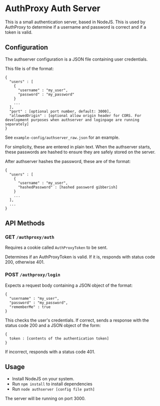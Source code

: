 # AuthProxy Auth Server

This is a small authentication server, based in NodeJS. This is used by AuthProxy to determine if a username and password is correct and if a token is valid.

## Configuration
The authserver configuration is a JSON file containing user credentials.

This file is of the format:
```
{
  "users" : [
    {
      "username" : "my_user",
      "password" : "my_password"
    }
    ...
  ],
  "port" : [optional port number, default: 3000],
  "allowedOrigin" : [optional allow origin header for CORS. For development purposes when authserver and loginpage are running separately]
}
```

See ``example-config/authserver_raw.json`` for an example.

For simplicity, these are entered in plain text. When the authserver starts, these passwords are hashed to ensure they are safely stored on the server.

After authserver hashes the password, these are of the format:
```
{
  "users" : [
    {
      "username" : "my_user",
      "hashedPassword" : [hashed password gibberish]
    }
    ...
  ],
  ...
}
```

## API Methods

### GET ``/authproxy/auth``
Requires a cookie called ``AuthProxyToken`` to be sent.

Determines if an AuthProxyToken is valid. If it is, responds with status code 200, otherwise 401.

### POST ``/authproxy/login``
Expects a request body containing a JSON object of the format:
```
{
  "username" : "my_user",
  "password" : "my_password",
  "rememberMe" : true
}
```

This checks the user's credentials. If correct, sends a response with the status code 200 and a JSON object of the form:
```
{
  token : [contents of the authentication token]
}
```

If incorrect, responds with a status code 401.

## Usage
- Install NodeJS on your system.
- Run ``npm install`` to install dependencies
- Run ``node authserver [config file path]``

The server will be running on port 3000.
